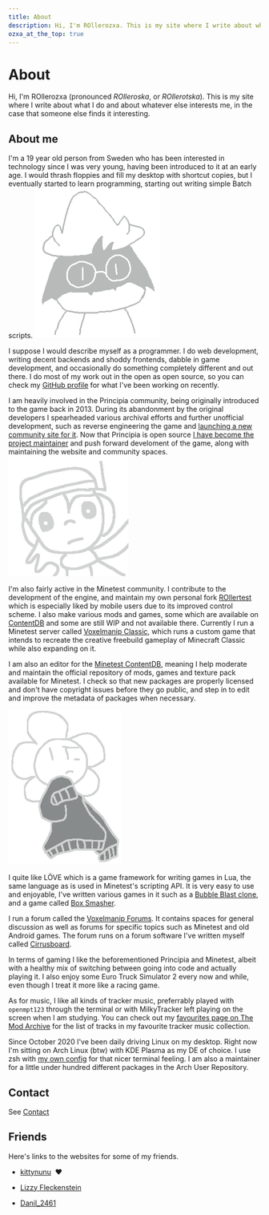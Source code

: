 ```yaml
---
title: About
description: Hi, I'm ROllerozxa. This is my site where I write about whatever interests me, in the case that someone else finds it interesting.
ozxa_at_the_top: true
---
```


# About
Hi, I'm ROllerozxa (pronounced *ROlleroska*, or *ROllerotska*). This is my site where I write about what I do and about whatever else interests me, in the case that someone else finds it interesting.

## About me
I'm a 19 year old person from Sweden who has been interested in technology since I was very young, having been introduced to it at an early age. I would thrash floppies and fill my desktop with shortcut copies, but I eventually started to learn programming, starting out writing simple Batch scripts.
<img src="/assets/cute_drawn_ralsei.webp" class="cute-ralsei" alt="Cute Ralsei" title="Cute Ralsei" onclick="this.src='/assets/cute_drawn_ralsei_squeak.webp'">

I suppose I would describe myself as a programmer. I do web development, writing decent backends and shoddy frontends, dabble in game development, and occasionally do something completely different and out there. I do most of my work out in the open as open source, so you can check my [GitHub profile](https://github.com/rollerozxa/) for what I've been working on recently.

I am heavily involved in the Principia community, being originally introduced to the game back in 2013. During its abandonment by the original developers I spearheaded various archival efforts and further unofficial development, such as reverse engineering the game and [launching a new community site for it](/projects/principia-web/). Now that Principia is open source [I have become the project maintainer](/projects/principia/) and push forward develoment of the game, along with maintaining the website and community spaces.
<img src="/assets/quote.webp" class="quote" alt="quote" title="Quote">

I'm also fairly active in the Minetest community. I contribute to the development of the engine, and maintain my own personal fork [ROllertest](https://rollertest.voxelmanip.se/) which is especially liked by mobile users due to its improved control scheme. I also make various mods and games, some which are available on [ContentDB](https://content.minetest.net/users/ROllerozxa/) and some are still WIP and not available there. Currently I run a Minetest server called [Voxelmanip Classic](https://classic.voxelmanip.se/wiki/), which runs a custom game that intends to recreate the creative freebuild gameplay of Minecraft Classic while also expanding on it.

I am also an editor for the [Minetest ContentDB](https://content.minetest.net), meaning I help moderate and maintain the official repository of mods, games and texture pack available for Minetest. I check so that new packages are properly licensed and don't have copyright issues before they go public, and step in to edit and improve the metadata of packages when necessary.

<img src="/assets/flower_uglysweater.webp" class="quote" alt="Flower wearing an ugly sweater" title="Flower wearing an ugly sweater">

I quite like LÖVE which is a game framework for writing games in Lua, the same language as is used in Minetest's scripting API. It is very easy to use and enjoyable, I've written various games in it such as a [Bubble Blast clone](/projects/bubble_blast/), and a game called [Box Smasher](/projects/boxsmasher/).

I run a forum called the [Voxelmanip Forums](https://forum.voxelmanip.se/). It contains spaces for general discussion as well as forums for specific topics such as Minetest and old Android games. The forum runs on a forum software I've written myself called [Cirrusboard](/projects/cirrusboard/).

In terms of gaming I like the beforementioned Principia and Minetest, albeit with a healthy mix of switching between going into code and actually playing it. I also enjoy some Euro Truck Simulator 2 every now and while, even though I treat it more like a racing game.

As for music, I like all kinds of tracker music, preferrably played with `openmpt123` through the terminal or with MilkyTracker left playing on the screen when I am studying. You can check out my [favourites page on The Mod Archive](https://modarchive.org/index.php?request=view_member_favourites&query=93924) for the list of tracks in my favourite tracker music collection.

Since October 2020 I've been daily driving Linux on my desktop. Right now I'm sitting on Arch Linux (btw) with KDE Plasma as my DE of choice. I use zsh with [my own config](https://github.com/rollerozxa/zshrc) for that nicer terminal feeling. I am also a maintainer for a little under hundred different packages in the Arch User Repository.

## Contact
See [Contact](/contact/)

## Friends
Here's links to the websites for some of my friends.

- [kittynunu](https://dolphinana.codeberg.page/) &nbsp;❤️

- [Lizzy Fleckenstein](https://lizzy.rs)

- [Danil_2461](https://danil.voxelmanip.se/)
